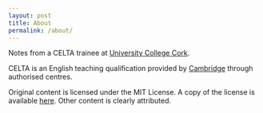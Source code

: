 ```yaml
---
layout: post
title: About
permalink: /about/
---
```


Notes from a CELTA trainee at 
[University College Cork](https://www.ucc.ie/en/esol/). 

CELTA is an English teaching qualification provided by 
[Cambridge](https://www.cambridgeenglish.org/teaching-english/teaching-qualifications/celta/)
through authorised centres. 

Original content is licensed under the MIT License. A copy of the license is available [here](https://raw.githubusercontent.com/ullly/celta/main/LICENSE). 
Other content is clearly attributed.  
